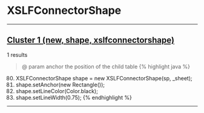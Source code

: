 # XSLFConnectorShape

***

## [Cluster 1 (new, shape, xslfconnectorshape)](./1)
1 results
> @ param anchor the position of the child table 
{% highlight java %}
80. XSLFConnectorShape shape = new XSLFConnectorShape(sp, _sheet);
81. shape.setAnchor(new Rectangle());
82. shape.setLineColor(Color.black);
83. shape.setLineWidth(0.75);
{% endhighlight %}

***

